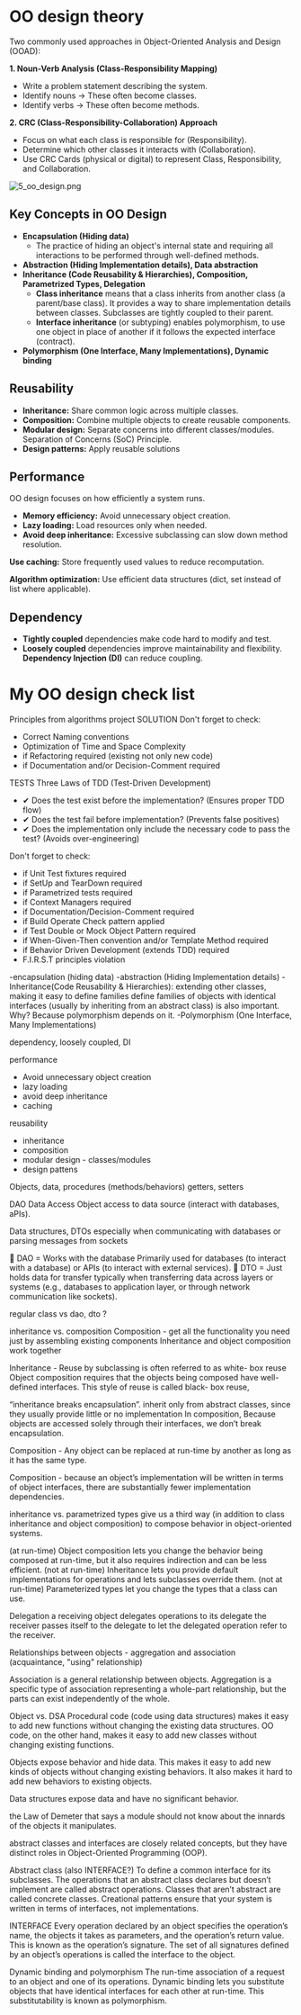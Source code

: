 # OO design theory

Two commonly used approaches in Object-Oriented Analysis and Design (OOAD):

**1. Noun-Verb Analysis (Class-Responsibility Mapping)**
- Write a problem statement describing the system.
- Identify nouns → These often become classes.
- Identify verbs → These often become methods.

**2. CRC (Class-Responsibility-Collaboration) Approach**
- Focus on what each class is responsible for (Responsibility).
- Determine which other classes it interacts with (Collaboration).
- Use CRC Cards (physical or digital) to represent Class, Responsibility, and Collaboration.

![5_oo_design.png](images%2F5_oo_design.png)

## Key Concepts in OO Design

- **Encapsulation (Hiding data)**
  - The practice of hiding an object's internal state and requiring all interactions to be performed through well-defined 
  methods.
- **Abstraction (Hiding Implementation details), Data abstraction**
- **Inheritance (Code Reusability & Hierarchies), Composition, Parametrized Types, Delegation**
  - **Class inheritance** means that a class inherits from another class (a parent/base class). It provides a way to 
  share implementation details between classes. Subclasses are tightly coupled to their parent.
  - **Interface inheritance** (or subtyping) enables polymorphism, to use one object in place of another if it 
  follows the expected interface (contract).
- **Polymorphism (One Interface, Many Implementations), Dynamic binding**

## Reusability

- **Inheritance:** Share common logic across multiple classes.
- **Composition:** Combine multiple objects to create reusable components.
- **Modular design:** Separate concerns into different classes/modules. Separation of Concerns (SoC) Principle.
- **Design patterns:** Apply reusable solutions 

## Performance 
OO design focuses on how efficiently a system runs.

- **Memory efficiency:** Avoid unnecessary object creation.
- **Lazy loading:** Load resources only when needed.
- **Avoid deep inheritance:** Excessive subclassing can slow down method resolution.

**Use caching:** Store frequently used values to reduce recomputation.

**Algorithm optimization:** Use efficient data structures (dict, set instead of list where applicable).

## Dependency

- **Tightly coupled** dependencies make code hard to modify and test.
- **Loosely coupled** dependencies improve maintainability and flexibility. **Dependency Injection (DI)** can reduce 
coupling.

# My OO design check list

Principles from algorithms project
SOLUTION
Don't forget to check:
- Correct Naming conventions
- Optimization of Time and Space Complexity
- if Refactoring required (existing not only new code)
- if Documentation and/or Decision-Comment required

TESTS
Three Laws of TDD (Test-Driven Development)
- ✔ Does the test exist before the implementation? (Ensures proper TDD flow)
- ✔ Does the test fail before implementation? (Prevents false positives)
- ✔ Does the implementation only include the necessary code to pass the test? (Avoids over-engineering)

Don't forget to check:
- if Unit Test fixtures required
- if SetUp and TearDown required
- if Parametrized tests required
- if Context Managers required
- if Documentation/Decision-Comment required
- if Build Operate Check pattern applied
- if Test Double or Mock Object Pattern required
- if When-Given-Then convention and/or Template Method required
- if Behavior Driven Development (extends TDD) required
- F.I.R.S.T principles violation

-encapsulation (hiding data)
-abstraction (Hiding Implementation details)
-Inheritance(Code Reusability & Hierarchies):
extending other classes, making it easy to define families 
define families of objects with 
identical interfaces (usually by inheriting from an abstract class) is also important. Why? Because polymorphism depends on it.
-Polymorphism (One Interface, Many Implementations)

dependency, loosely coupled, DI

performance
- Avoid unnecessary object creation
- lazy loading
- avoid deep inheritance
- caching

reusability
- inheritance
- composition
- modular design - classes/modules
- design pattens

Objects, data, procedures (methods/behaviors)
getters, setters

DAO
Data Access Object
access to data source (interact with databases, aPIs).

Data structures, DTOs
especially when communicating with
databases or parsing messages from sockets

🔹 DAO = Works with the database
Primarily used for databases (to interact with a database) or APIs (to interact with external services).
🔹 DTO = Just holds data for transfer
typically when transferring data across layers or systems (e.g., databases to application layer, or 
through network communication like sockets).

regular class vs dao, dto ?

inheritance vs. composition
Composition - get all the functionality you need just by assembling existing components
Inheritance and object composition work together

Inheritance - Reuse by subclassing is often referred to as white- box reuse
Object composition requires that the objects being composed have well-defined interfaces. 
This style of reuse is called 
black- box reuse,

“inheritance breaks encapsulation”.
inherit only from abstract classes, since they usually provide little or no implementation
In composition, Because objects are accessed solely through their interfaces, we don’t break encapsulation.

Composition - Any object can be replaced at run-time by another as long as it has the same type.

Composition - because an object’s implementation will be written in terms of object interfaces, there are substantially 
fewer implementation dependencies.

inheritance vs. parametrized types
give us a third way (in addition to class inheritance and object composition) to compose behavior 
in object-oriented systems.

(at run-time) Object composition lets you change the behavior being composed at run-time, but it also requires 
indirection and can be less efficient.
(not at run-time) Inheritance lets you provide default implementations for operations and lets subclasses 
override them. 
(not at run-time) Parameterized types let you change the types that a class can use.

Delegation
a receiving object delegates operations to its delegate
the receiver passes itself to the delegate to let the delegated operation refer to the receiver.

Relationships between objects - aggregation and association (acquaintance, "using" relationship)

Association is a general relationship between objects.
Aggregation is a specific type of association representing a whole-part relationship, but the parts can 
exist independently of the whole.

Object vs. DSA
Procedural code (code using data structures) makes it easy to add
new functions without changing the existing data structures. OO
code, on the other hand, makes it easy to add new classes without
changing existing functions.

Objects expose behavior and hide data. This makes it easy to add new
kinds of objects without changing existing behaviors. It also makes it hard
to add new behaviors to existing objects. 

Data structures expose data and have no significant behavior. 

the Law of Demeter that says a
module should not know about the innards of the objects it manipulates.

abstract classes and interfaces are closely related concepts, but they have distinct roles in 
Object-Oriented Programming (OOP). 

Abstract class (also INTERFACE?)
To define a common interface for its subclasses.
The operations that an abstract class declares but doesn’t implement are called abstract operations. 
Classes that aren’t abstract are called concrete classes.
Creational patterns ensure that your system is written in terms of interfaces, not implementations.

INTERFACE
Every operation declared by an object specifies the operation’s name, the objects it takes as parameters, 
and the operation’s return value. This is known as the operation’s signature. The set of all signatures 
defined by an object’s operations is called the interface to the object. 

Dynamic binding and polymorphism
The run-time association of a request to an object and one of its operations.
Dynamic binding lets you substitute objects that have identical interfaces for each other at run-time. This 
substitutability is known as polymorphism.
